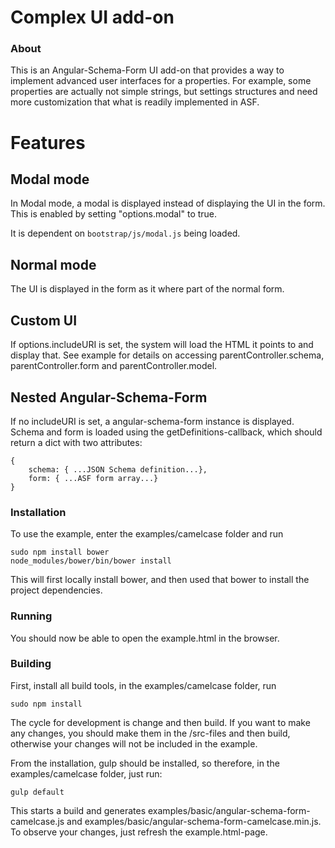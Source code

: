 
Complex UI add-on
=================
### About

This is an Angular-Schema-Form UI add-on that provides a way to implement advanced user interfaces for a properties.
For example, some properties are actually not simple strings, but settings structures and need more customization that
what is readily implemented in ASF.

# Features

## Modal mode
In Modal mode, a modal is displayed instead of displaying the UI in the form. 
This is enabled by setting "options.modal" to true.

It is dependent on `bootstrap/js/modal.js` being loaded. 

## Normal mode
The UI is displayed in the form as it where part of the normal form.

## Custom UI
If options.includeURI is set, the system will load the HTML it points to and display that.
See example for details on accessing parentController.schema, parentController.form and parentController.model. 

## Nested Angular-Schema-Form
If no includeURI is set, a angular-schema-form instance is displayed.
Schema and form is loaded using the getDefinitions-callback, which should return a dict with two attributes:
```
{
    schema: { ...JSON Schema definition...},
    form: { ...ASF form array...}
}
```
### Installation
To use the example, enter the examples/camelcase folder and run
    
    sudo npm install bower
    node_modules/bower/bin/bower install
    
This will first locally install bower, and then used that bower to install the project dependencies. 


### Running

You should now be able to open the example.html in the browser.


### Building

First, install all build tools, in the examples/camelcase folder, run

    sudo npm install


The cycle for development is change and then build. 
If you want to make any changes, you should make them in the /src-files and then build, otherwise your changes
will not be included in the example. 

From the installation, gulp should be installed, so therefore, in the examples/camelcase folder, just run: 
   
    gulp default
   
This starts a build and generates examples/basic/angular-schema-form-camelcase.js and examples/basic/angular-schema-form-camelcase.min.js.
To observe your changes, just refresh the example.html-page.